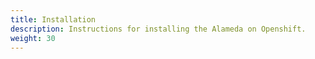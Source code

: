 ```yaml
---
title: Installation
description: Instructions for installing the Alameda on Openshift.
weight: 30
---
```


